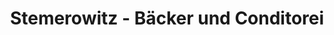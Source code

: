 ---
title: "Stemerowitz - Bäcker und Conditorei"
url: /muenchen/stemerowitz-baecker-und-conditorei/
shop: Bäckerei
---